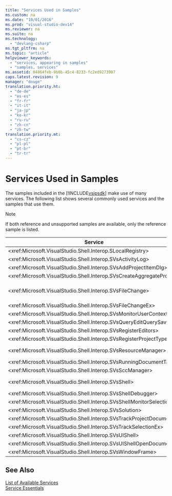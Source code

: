 ```yaml
---
title: "Services Used in Samples"
ms.custom: na
ms.date: "10/01/2016"
ms.prod: "visual-studio-dev14"
ms.reviewer: na
ms.suite: na
ms.technology: 
  - "devlang-csharp"
ms.tgt_pltfrm: na
ms.topic: "article"
helpviewer_keywords: 
  - "services, appearing in samples"
  - "samples, services"
ms.assetid: 04864feb-9b8b-45c4-8233-fc2ed9273987
caps.latest.revision: 9
manager: "douge"
translation.priority.ht: 
  - "de-de"
  - "es-es"
  - "fr-fr"
  - "it-it"
  - "ja-jp"
  - "ko-kr"
  - "ru-ru"
  - "zh-cn"
  - "zh-tw"
translation.priority.mt: 
  - "cs-cz"
  - "pl-pl"
  - "pt-br"
  - "tr-tr"
---
```

# Services Used in Samples
The samples included in the [!INCLUDE[vsipsdk](../VS_IDE/includes/vsipsdk_md.md)] make use of many services. The following list shows several commonly used services and the samples that use them.  
  
> [!NOTE]
>  If both reference and unsupported samples are available, only the reference sample is listed.  
  
|Service|Sample|  
|-------------|------------|  
|\<xref:Microsoft.VisualStudio.Shell.Interop.SLocalRegistry>|BscEdit, ProjectSubtype|  
|\<xref:Microsoft.VisualStudio.Shell.Interop.SVsActivityLog>|[How to: Use the Activity Log](../Topic/How%20to:%20Use%20the%20Activity%20Log.md)|  
|\<xref:Microsoft.VisualStudio.Shell.Interop.SVsAddProjectItemDlg>|BscPrj, FigPkg|  
|\<xref:Microsoft.VisualStudio.Shell.Interop.SVsCreateAggregateProject>|BscPrj|  
|\<xref:Microsoft.VisualStudio.Shell.Interop.SVsFileChange>|Deprecated. Use \<xref:Microsoft.VisualStudio.Shell.Interop.SVsFileChangeEx> instead.|  
|\<xref:Microsoft.VisualStudio.Shell.Interop.SVsFileChangeEx>|BscEdit, FigPkg|  
|\<xref:Microsoft.VisualStudio.Shell.Interop.SVsMonitorUserContext>|Reference.HelpIntegration sample.|  
|\<xref:Microsoft.VisualStudio.Shell.Interop.SVsQueryEditQuerySave>|SingleViewEditor sample.|  
|\<xref:Microsoft.VisualStudio.Shell.Interop.SVsRegisterEditors>|SingleViewEditor sample.|  
|\<xref:Microsoft.VisualStudio.Shell.Interop.SVsRegisterProjectTypes>|BscPrj, FigPkg|  
|\<xref:Microsoft.VisualStudio.Shell.Interop.SVsResourceManager>|Reference.Package, Reference.ToolWindow, and many other samples|  
|\<xref:Microsoft.VisualStudio.Shell.Interop.SVsRunningDocumentTable>|SingleViewEditor sample.|  
|\<xref:Microsoft.VisualStudio.Shell.Interop.SVsSccManager>|BscPrj, FigPkg|  
|\<xref:Microsoft.VisualStudio.Shell.Interop.SVsShell>|Reference.Package, Reference.ToolWindow, and many other samples|  
|\<xref:Microsoft.VisualStudio.Shell.Interop.SVsShellDebugger>|BscEdt, BscPrj, FigPkg|  
|\<xref:Microsoft.VisualStudio.Shell.Interop.SVsShellMonitorSelection>|BscPrj, FigPkg|  
|\<xref:Microsoft.VisualStudio.Shell.Interop.SVsSolution>|BscPrj, FigPkg|  
|\<xref:Microsoft.VisualStudio.Shell.Interop.SVsTrackProjectDocuments>|BscPrj, FigPkg|  
|\<xref:Microsoft.VisualStudio.Shell.Interop.SVsTrackSelectionEx>|SingleViewEditor, BscPrj, FigPkg|  
|\<xref:Microsoft.VisualStudio.Shell.Interop.SVsUIShell>|Reference.ToolWindow, BscEdit, and many other samples|  
|\<xref:Microsoft.VisualStudio.Shell.Interop.SVsUIShellOpenDocument>|BscEdit, FigPkg|  
|\<xref:Microsoft.VisualStudio.Shell.Interop.SVsWindowFrame>|Reference.ToolWindow|  
  
## See Also  
 [List of Available Services](../Topic/List%20of%20Available%20Services.md)   
 [Service Essentials](../Topic/Service%20Essentials.md)